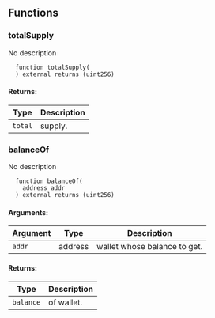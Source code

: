 ## Functions
### totalSupply
No description
```solidity
  function totalSupply(
  ) external returns (uint256)
```
#### Returns:
| Type | Description |
| --- | --- |
|`total` | supply.
### balanceOf
No description
```solidity
  function balanceOf(
    address addr
  ) external returns (uint256)
```
#### Arguments:
| Argument | Type | Description |
| --- | --- | --- |
|`addr` | address | wallet whose balance to get.
#### Returns:
| Type | Description |
| --- | --- |
|`balance` | of wallet.
